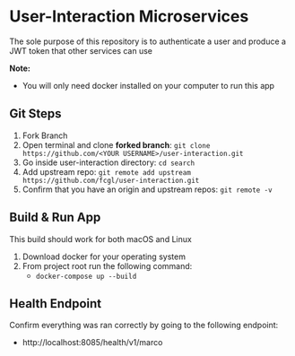 # User-Interaction Microservices

The sole purpose of this repository is to authenticate a user and produce a JWT token that other services can use

**Note:** 
  * You will only need docker installed on your computer to run this app

## Git Steps
1. Fork Branch
2. Open terminal and clone **forked branch**: `git clone https://github.com/<YOUR USERNAME>/user-interaction.git`
3. Go inside user-interaction directory: `cd search`
3. Add upstream repo: `git remote add upstream https://github.com/fcgl/user-interaction.git`
4. Confirm that you have an origin and upstream repos: `git remote -v`

## Build & Run App

This build should work for both macOS and Linux

1. Download docker for your operating system
2. From project root run the following command:
    * `docker-compose up --build`

## Health Endpoint

Confirm everything was ran correctly by going to the following endpoint: 
  * http://localhost:8085/health/v1/marco


